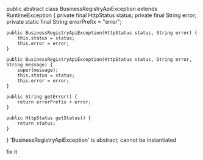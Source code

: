 public abstract class BusinessRegistryApiException extends RuntimeException {
    private final HttpStatus status;
    private final String error;
    private static final String errorPrefix = "error";

    public BusinessRegistryApiException(HttpStatus status, String error) {
        this.status = status;
        this.error = error;
    }

    public BusinessRegistryApiException(HttpStatus status, String error, String message) {
        super(message);
        this.status = status;
        this.error = error;
    }

    public String getError() {
        return errorPrefix + error;
    }

    public HttpStatus getStatus() {
        return status;
    }
}
'BusinessRegistryApiException' is abstract; cannot be instantiated

fix it
